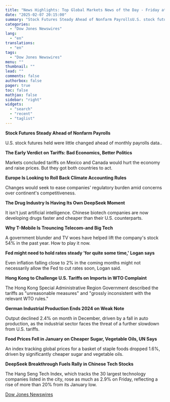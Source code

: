 ```yaml
---
title: "News Highlights: Top Global Markets News of the Day - Friday at 7 AM ET"
date: "2025-02-07 20:15:00"
summary: "Stock Futures Steady Ahead of Nonfarm PayrollsU.S. stock futures held were little changed ahead of monthly payrolls data..The Early Verdict on Tariffs: Bad Economics, Better PoliticsMarkets concluded tariffs on Mexico and Canada would hurt the economy and raise prices. But they got both countries to act.Europe Is Looking to Roll..."
categories:
  - "Dow Jones Newswires"
lang:
  - "en"
translations:
  - "en"
tags:
  - "Dow Jones Newswires"
menu: ""
thumbnail: ""
lead: ""
comments: false
authorbox: false
pager: true
toc: false
mathjax: false
sidebar: "right"
widgets:
  - "search"
  - "recent"
  - "taglist"
---
```


**Stock Futures Steady Ahead of Nonfarm Payrolls**

U.S. stock futures held were little changed ahead of monthly payrolls data..

**The Early Verdict on Tariffs: Bad Economics, Better Politics**

Markets concluded tariffs on Mexico and Canada would hurt the economy and raise prices. But they got both countries to act.

**Europe Is Looking to Roll Back Climate Accounting Rules**

Changes would seek to ease companies' regulatory burden amid concerns over continent's competitiveness.

**The Drug Industry Is Having Its Own DeepSeek Moment**

It isn't just artificial intelligence. Chinese biotech companies are now developing drugs faster and cheaper than their U.S. counterparts.

**Why T-Mobile Is Trouncing Telecom-and Big Tech**

A government blunder and TV woes have helped lift the company's stock 54% in the past year. How to play it now.

**Fed might need to hold rates steady 'for quite some time,' Logan says**

Even inflation falling close to 2% in the coming months might not necessarily allow the Fed to cut rates soon, Logan said.

**Hong Kong to Challenge U.S. Tariffs on Imports in WTO Complaint**

The Hong Kong Special Administrative Region Government described the tariffs as "unreasonable measures" and "grossly inconsistent with the relevant WTO rules."

**German Industrial Production Ends 2024 on Weak Note**

Output declined 2.4% on month in December, driven by a fall in auto production, as the industrial sector faces the threat of a further slowdown from U.S. tariffs.

**Food Prices Fell in January on Cheaper Sugar, Vegetable Oils, UN Says**

An index tracking global prices for a basket of staple foods dropped 1.6%, driven by significantly cheaper sugar and vegetable oils.

**DeepSeek Breakthrough Fuels Rally in Chinese Tech Stocks**

The Hang Seng Tech Index, which tracks the 30 largest technology companies listed in the city, rose as much as 2.9% on Friday, reflecting a rise of more than 20% from its January low.

[Dow Jones Newswires](https://www.tradingview.com/news/DJN_DN20250207005285:0-news-highlights-top-global-markets-news-of-the-day-friday-at-7-am-et/)
